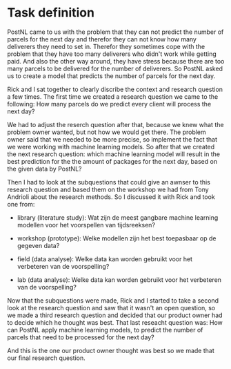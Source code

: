 # Task definition

PostNL came to us with the problem that they can not predict the number of parcels for the next day and therefor they can not know how many deliverers they need to set in. Therefor they sometimes cope with the problem that they have too many deliverers who didn't work while getting paid. And also the other way around, they have stress because there are too many parcels to be delivered for the number of deliverers. So PostNL asked us to create a model that predicts the number of parcels for the next day. 


Rick and I sat together to clearly discribe the context and research question a few times. The first time we created a research question we came to the following: How many parcels do we predict every client will process the next day?


We had to adjust the reserch question after that, because we knew what the problem owner wanted, but not how we would get there. The problem owner said that we needed to be more precise, so implement the fact that we were working with machine learning models. 
So after that we created the next research question: which machine learning model will result in the best prediction for the the amount of packages for the next day, based on the given data by PostNL? 


Then I had to look at the subquestions that could give an awnser to this research question and based them on the workshop we had from Tony Andrioli about the research methods. So I discussed it with Rick and took one from:

- library (literature study): Wat zijn de meest gangbare machine learning modellen voor het voorspellen van tijdsreeksen?

- workshop (prototype): Welke modellen zijn het best toepasbaar op de gegeven data?

- field (data analyse): Welke data kan worden gebruikt voor het verbeteren van de voorspelling?

- lab (data analyse): Welke data kan worden gebruikt voor het verbeteren van de voorspelling? 


Now that the subquestions were made, Rick and I started to take a second look at the research question and saw that it wasn't an open question, so we made a third research question and decided that our product owner had to decide which he thought was best. That last reseacht question was:	How can PostNL apply machine learning models, to predict the number of parcels that need to be processed for the next day? 


And this is the one our product owner thought was best so we made that our final research question. 

